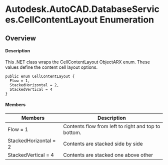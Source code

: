 # Autodesk.AutoCAD.DatabaseServices.CellContentLayout Enumeration

## Overview

#### Description
This .NET class wraps the CellContentLayout ObjectARX enum. 
These values define the content cell layout options.
```text
public enum CellContentLayout {
  Flow = 1,
  StackedHorizontal = 2,
  StackedVertical = 4
}
```

#### Members

| Members | Description |
| --- | --- |
| Flow = 1 | Contents flow from left to right and top to bottom. |
| StackedHorizontal = 2 | Contents are stacked side by side |
| StackedVertical = 4 | Contents are stacked one above other |